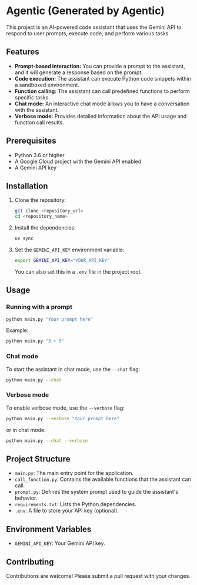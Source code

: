 # Agentic (Generated by Agentic)

This project is an AI-powered code assistant that uses the Gemini API to respond to user prompts, execute code, and perform various tasks.

## Features

- **Prompt-based interaction:** You can provide a prompt to the assistant, and it will generate a response based on the prompt.
- **Code execution:** The assistant can execute Python code snippets within a sandboxed environment.
- **Function calling:** The assistant can call predefined functions to perform specific tasks.
- **Chat mode:** An interactive chat mode allows you to have a conversation with the assistant.
- **Verbose mode:** Provides detailed information about the API usage and function call results.

## Prerequisites

- Python 3.6 or higher
- A Google Cloud project with the Gemini API enabled
- A Gemini API key

## Installation

1.  Clone the repository:

    ```bash
    git clone <repository_url>
    cd <repository_name>
    ```

2.  Install the dependencies:

    ```bash
    uv sync
    ```

3.  Set the `GEMINI_API_KEY` environment variable:

    ```bash
    export GEMINI_API_KEY="YOUR_API_KEY"
    ```

    You can also set this in a `.env` file in the project root.

## Usage

### Running with a prompt

```bash
python main.py "Your prompt here"
```

Example:

```bash
python main.py "3 + 5"
```

### Chat mode

To start the assistant in chat mode, use the `--chat` flag:

```bash
python main.py --chat
```

### Verbose mode

To enable verbose mode, use the `--verbose` flag:

```bash
python main.py --verbose "Your prompt here"
```

or in chat mode:

```bash
python main.py --chat --verbose
```

## Project Structure

- `main.py`: The main entry point for the application.
- `call_function.py`: Contains the available functions that the assistant can call.
- `prompt.py`: Defines the system prompt used to guide the assistant's behavior.
- `requirements.txt`: Lists the Python dependencies.
- `.env`: A file to store your API key (optional).

## Environment Variables

- `GEMINI_API_KEY`: Your Gemini API key.

## Contributing

Contributions are welcome! Please submit a pull request with your changes.

